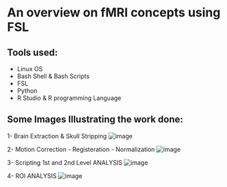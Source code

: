 # An overview on fMRI concepts using FSL
## Tools used:
- Linux OS
- Bash Shell & Bash Scripts
- FSL
- Python
- R Studio & R programming Language
## Some Images Illustrating the work done:
1- Brain Extraction & Skull Stripping
![image](https://github.com/mohandemadx/fMRI_dataset_using_fsl/assets/102548631/053ec8d0-7dde-42c1-acd0-fd09a6b95ed6)

2- Motion Correction - Registeration - Normalization
![image](https://github.com/mohandemadx/fMRI_dataset_using_fsl/assets/102548631/2f42d612-7fd5-46ea-8244-00b90cc7ee69)

3- Scripting 1st and 2nd Level ANALYSIS
![image](https://github.com/mohandemadx/fMRI_dataset_using_fsl/assets/102548631/3edd5dd9-76b6-4429-93dc-cef109da1ab5)

4- ROI ANALYSIS
![image](https://github.com/mohandemadx/fMRI_dataset_using_fsl/assets/102548631/14e2af5e-f4e5-4b06-bb9c-90fbb7b609be)


